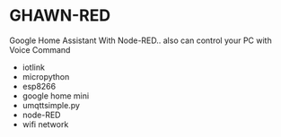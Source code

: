 # GHAWN-RED
Google Home Assistant With Node-RED.. also can control your PC with Voice Command
- iotlink
- micropython
- esp8266
- google home mini
- umqttsimple.py
- node-RED
- wifi network
